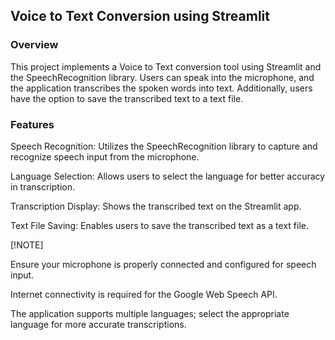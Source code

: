 ## Voice to Text Conversion using Streamlit

### Overview

This project implements a Voice to Text conversion tool using Streamlit and the SpeechRecognition library. Users can speak into the microphone, and the application transcribes the spoken words into text. Additionally, users have the option to save the transcribed text to a text file.

### Features

Speech Recognition: Utilizes the SpeechRecognition library to capture and recognize speech input from the microphone.

Language Selection: Allows users to select the language for better accuracy in transcription.

Transcription Display: Shows the transcribed text on the Streamlit app.

Text File Saving: Enables users to save the transcribed text as a text file.

 [!NOTE]

Ensure your microphone is properly connected and configured for speech input.

Internet connectivity is required for the Google Web Speech API.

The application supports multiple languages; select the appropriate language for more accurate transcriptions.
